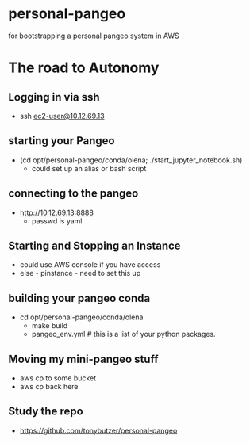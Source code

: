 # personal-pangeo
for bootstrapping a personal pangeo system in AWS

# The road to Autonomy


## Logging in via ssh
- ssh ec2-user@10.12.69.13

## starting your Pangeo

- (cd opt/personal-pangeo/conda/olena; ./start_jupyter_notebook.sh)
	- could set up an alias or bash script

## connecting to the pangeo

- http://10.12.69.13:8888
	- passwd is yaml


## Starting and Stopping an Instance

- could use AWS console if you have access 
- else - pinstance - need to set this up


## building your pangeo conda

- cd opt/personal-pangeo/conda/olena
	- make build
	- pangeo_env.yml # this is a list of your python packages.

## Moving my mini-pangeo stuff
- aws cp to some bucket
- aws cp back here


## Study the repo 
- https://github.com/tonybutzer/personal-pangeo
